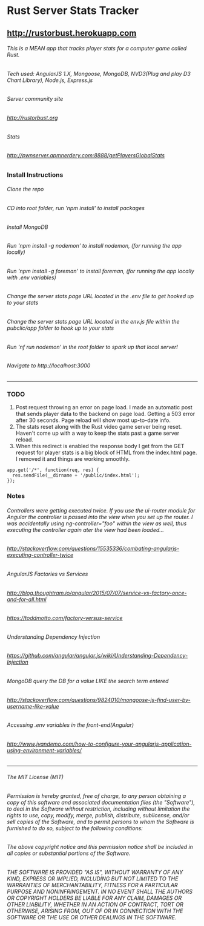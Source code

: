 # Rust Server Stats Tracker
## http://rustorbust.herokuapp.com

###### This is a MEAN app that tracks player stats for a computer game called Rust.
###### Tech used: AngularJS 1.X, Mongoose, MongoDB, NVD3(Plug and play D3 Chart Library), Node.js, Express.js
###### Server community site
###### http://rustorbust.org
###### Stats
###### http://pwnserver.apmnerdery.com:8888/getPlayersGlobalStats

### Install Instructions
###### Clone the repo
###### CD into root folder, run 'npm install' to install packages
###### Install MongoDB
###### Run 'npm install -g nodemon' to install nodemon, (for running the app locally)
###### Run 'npm install -g foreman' to install foreman, (for running the app locally with .env variables)
###### Change the server stats page URL located in the .env file to get hooked up to your stats
###### Change the server stats page URL located in the env.js file within the pubclic/app folder to hook up to your stats
###### Run 'nf run nodemon' in the root folder to spark up that local server!
###### Navigate to http://localhost:3000
---------------------------------------------------------
### TODO
1. Post request throwing an error on page load. I made an automatic post that sends player data to the backend on page load. Getting a 503 error after 30 seconds. Page reload will show most up-to-date info.
2. The stats reset along with the Rust video game server being reset. Haven't come up with a way to keep the stats past a game server reload.
3. When this redirect is enabled the response body I get from the GET request for player stats is a big block of HTML from the index.html page. I removed it and things are working smoothly.

```
app.get('/*', function(req, res) {
  res.sendFile(__dirname + '/public/index.html');
});
```

### Notes
###### Controllers were getting executed twice. If you use the ui-router module for Angular the controller is passed into the view when you set up the router. I was accidentally using ng-controller="foo" within the view as well, thus executing the controller again ater the view had been loaded...

###### http://stackoverflow.com/questions/15535336/combating-angularjs-executing-controller-twice

###### AngularJS Factories vs Services

###### http://blog.thoughtram.io/angular/2015/07/07/service-vs-factory-once-and-for-all.html

###### https://toddmotto.com/factory-versus-service

###### Understanding Dependency Injection

###### https://github.com/angular/angular.js/wiki/Understanding-Dependency-Injection

###### MongoDB query the DB for a value LIKE the search term entered

###### http://stackoverflow.com/questions/9824010/mongoose-js-find-user-by-username-like-value

###### Accessing .env variables in the front-end(Angular)

###### http://www.jvandemo.com/how-to-configure-your-angularjs-application-using-environment-variables/

---------------------------------------------------------
######  The MIT License (MIT)


######  Permission is hereby granted, free of charge, to any person obtaining a copy of this software and associated documentation files (the "Software"), to deal in the Software without restriction, including without limitation the rights to use, copy, modify, merge, publish, distribute, sublicense, and/or sell copies of the Software, and to permit persons to whom the Software is furnished to do so, subject to the following conditions:

######  The above copyright notice and this permission notice shall be included in all copies or substantial portions of the Software.

######  THE SOFTWARE IS PROVIDED "AS IS", WITHOUT WARRANTY OF ANY KIND, EXPRESS OR IMPLIED, INCLUDING BUT NOT LIMITED TO THE WARRANTIES OF MERCHANTABILITY, FITNESS FOR A PARTICULAR PURPOSE AND NONINFRINGEMENT. IN NO EVENT SHALL THE AUTHORS OR COPYRIGHT HOLDERS BE LIABLE FOR ANY CLAIM, DAMAGES OR OTHER LIABILITY, WHETHER IN AN ACTION OF CONTRACT, TORT OR OTHERWISE, ARISING FROM, OUT OF OR IN CONNECTION WITH THE SOFTWARE OR THE USE OR OTHER DEALINGS IN THE SOFTWARE.